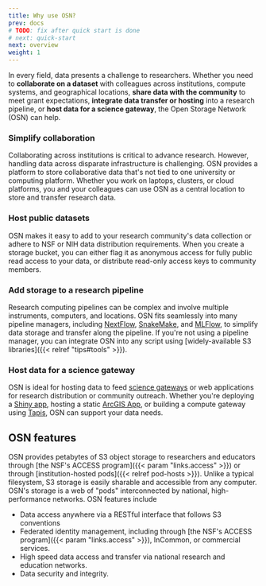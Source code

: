```yaml
---
title: Why use OSN?
prev: docs
# TODO: fix after quick start is done
# next: quick-start
next: overview
weight: 1
---
```


In every field, data presents a challenge to researchers. Whether you
need to **collaborate on a dataset** with colleagues across institutions, 
compute systems, and geographical locations, **share data with the community**
to meet grant expectations, **integrate data transfer or hosting** into a
research pipeline, or **host data for a science gateway**, the Open Storage
Network (OSN) can help.

### Simplify collaboration

Collaborating across institutions is critical to advance research. However,
handling data across disparate infrastructure is challenging. OSN provides 
a platform to store collaborative data that's not tied to one university or
computing platform. Whether you work on laptops, clusters, or cloud platforms, 
you and your colleagues can use OSN as a central location to store and transfer
research data.

### Host public datasets 

OSN makes it easy to add to your research community's data collection or 
adhere to NSF or NIH data distribution requirements. When you create a storage
bucket, you can either flag it as anonymous access for fully public read access to your
data, or distribute read-only access keys to community members. 

### Add storage to a research pipeline

Research computing pipelines can be complex and involve multiple instruments, computers, 
and locations. OSN fits seamlessly into many pipeline managers, including
[NextFlow](https://www.nextflow.io/docs/latest/amazons3.html),
[SnakeMake](https://snakemake.readthedocs.io/en/stable/snakefiles/storage.html),
and [MLFlow](https://mlflow.org/docs/latest/tracking.html), to simplify data storage 
and transfer along the pipeline. If you're not using a pipeline manager, you can integrate
OSN into any script using [widely-available S3 libraries]({{< relref "tips#tools" >}}).

### Host data for a science gateway

OSN is ideal for hosting data to feed [science gateways](https://en.wikipedia.org/wiki/Science_gateway) or web applications for research distribution or community outreach. 
Whether you're deploying a [Shiny app](https://shiny.posit.co/r/articles/build/persistent-data-storage/#s3), hosting a static [ArcGIS App](https://enterprise.arcgis.com/en/server/latest/cloud/amazon/strategies-for-web-application-deployment-on-aws.htm#GUID-6DD0BE13-4341-435F-8B2C-73282186159D), or building a compute gateway using
[Tapis](https://tapis.readthedocs.io/en/latest/technical/files.html#listings-and-s3-support),
OSN can support your data needs.

## OSN features

OSN provides petabytes of S3 object storage to researchers and educators
through [the NSF's ACCESS program]({{< param "links.access" >}}) or through
[institution-hosted pods]({{< relref pod-hosts >}}). Unlike a typical filesystem,
S3 storage is easily sharable and accessible from any computer.
OSN's storage is a web of "pods" interconnected
by national, high-performance networks. OSN features include

- Data access anywhere via a RESTful interface that follows S3 conventions
- Federated identity management, including through 
  [the NSF's ACCESS program]({{< param "links.access" >}}),
  InCommon, or commercial services.
- High speed data access and transfer via national research and education
  networks.
- Data security and integrity.